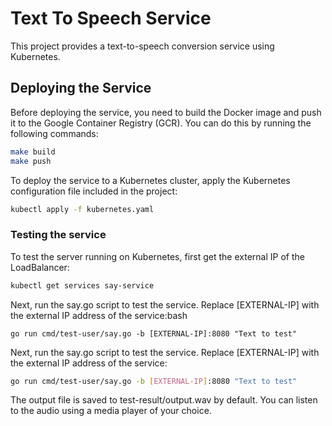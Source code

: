 # Text To Speech Service

This project provides a text-to-speech conversion service using Kubernetes.

## Deploying the Service
Before deploying the service, you need to build the Docker image and push it to the Google Container Registry (GCR). You can do this by running the following commands:

```bash
make build
make push
```

To deploy the service to a Kubernetes cluster, apply the Kubernetes configuration file included in the project:

```bash
kubectl apply -f kubernetes.yaml
```
### Testing the service
To test the server running on Kubernetes, first get the external IP of the LoadBalancer:

```bash
kubectl get services say-service
```

Next, run the say.go script to test the service. Replace [EXTERNAL-IP] with the external IP address of the service:bash

```
go run cmd/test-user/say.go -b [EXTERNAL-IP]:8080 "Text to test"
```

Next, run the say.go script to test the service. Replace [EXTERNAL-IP] with the external IP address of the service:

```bash
go run cmd/test-user/say.go -b [EXTERNAL-IP]:8080 "Text to test"
```

The output file is saved to test-result/output.wav by default. You can listen to the audio using a media player of your choice.
